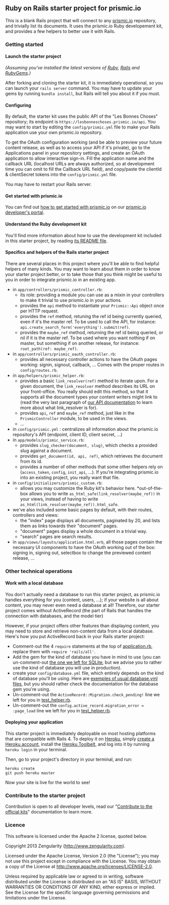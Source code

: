 ## Ruby on Rails starter project for prismic.io

This is a blank Rails project that will connect to any [prismic.io](https://prismic.io)
repository, and trivially list its documents. It uses the prismic.io Ruby developement kit, and provides a few helpers
to better use it with Rails.

### Getting started

#### Launch the starter project

*(Assuming you've installed the latest versions of [Ruby](https://www.ruby-lang.org/en/downloads/), [Rails](http://rubyonrails.org/download) and [RubyGems](http://rubygems.org/pages/download).)*

After forking and cloning the starter kit, it is immediately operational, so you can launch your `rails server` command. You may have to update your gems by running `bundle install`, but Rails will tell you about it if you must.

#### Configuring

By default, the starter kit uses the public API of the "Les Bonnes Choses" repository; its endpoint is `https://lesbonneschoses.prismic.io/api`. You may want to start by editing the `config/prismic.yml` file to make your Rails application use your own prismic.io repository.

To get the OAuth configuration working (and be able to preview your future content release, as well as to access your API if it's private), go to the Applications panel in your repository settings, and create an OAuth application to allow interactive sign-in. Fill the application name and the callback URL (localhost URLs are always authorized, so at development time you can omit to fill the Callback URL field), and copy/paste the clientId & clientSecret tokens into the `config/prismic.yml` file.

You may have to restart your Rails server.

#### Get started with prismic.io

You can find out [how to get started with prismic.io](https://developers.prismic.io/documentation/UjBaQsuvzdIHvE4D/getting-started) on our [prismic.io developer's portal](https://developers.prismic.io/).

#### Understand the Ruby development kit

You'll find more information about how to use the development kit included in this starter project, by reading [its README file](https://github.com/prismicio/ruby-kit/blob/master/README.md).

#### Specifics and helpers of the Rails starter project

There are several places in this project where you'll be able to find helpful helpers of many kinds. You may want to learn about them in order to know your starter project better, or to take those that you think might be useful to you in order to integrate prismic.io in an existing app.

 * in `app/controllers/prismic_controller.rb`:
   * its role: providing a module you can use as a mixin in your controllers to make it trivial to use prismic.io in your actions.
   * provides the `api` method to instantiate your `Prismic::Api` object once per HTTP request.
   * provides the `ref` method, retuning the ref id being currently queried, even if it's the master ref. To be used to call the API, for instance: `api.create_search_form('everything').submit(ref)`.
   * provides the `maybe_ref` method, returning the ref id being queried, or nil if it is the master ref. To be used where you want nothing if on master, but something if on another release, for instance: `root_path(ref: maybe_ref)`.
 * in `app/controllers/prismic_oauth_controller.rb`:
   * provides all necessary controller actions to have the OAuth pages working: signin, signout, callback, ... Comes with the proper routes in `config/routes.rb`.
 * in `app/helpers/prismic_helper.rb`:
   * provides a basic `link_resolver(ref)` method to iterate upon. For a given document, the `link_resolver` method describes its URL on your front-office. You really should edit this method, so that it supports all the document types your content writers might link to (read the very last paragraph of [our API documentation](https://developers.prismic.io/documentation/UjBe8bGIJ3EKtgBZ/api-documentation) to learn more about what link_resolver is for).
   * provides `api`, `ref` and `maybe_ref` method, just like in the `PrismicController` module, to be used in the views.
   * ...
 * in `config/prismic.yml` : centralizes all information about the prismic.io repository's API (endpoint, client ID, client secret, ...)
 * in `app/models/prismic_service.rb`:
   * provides `slug_checker(document, slug)`, which checks a provided slug against a document.
   * provides `get_document(id, api, ref)`, which retrieves the document from its id.
   * provides a number of other methods that some other helpers rely on (`access_token`, `config`, `init_api`, ...). If you're integrating prismic.io into an existing project, you really want that file.
 * in `config/initializers/prismic_custom.rb`:
   * allows you may customize the Ruby kit's behavior here.
   *out-of-the-box allows you to write `as_html_safe(link_resolver(maybe_ref))` in your views, instead of having to write `as_html(link_resolver(maybe_ref)).html_safe`.
 * we've also included some basic pages by default, with their routes, controllers and views:
   * the "index" page displays all documents, paginated by 20, and lists them as links towards their "document" pages.
   * "document" pages display a whole document in a trivial way.
   * "search" pages are search results.
 * in `app/views/layouts/application.html.erb`, all those pages contain the necessary UI components to have the OAuth working out of the box: signing in, signing out, selectbox to change the previewed content release, ...

### Other technical operations

#### Work with a local database

You don't actually need a database to run this starter project, as prismic.io handles everything for you (content, users, ...); if your website is all about content, you may never even need a database at all! Therefore, our starter project comes without ActiveRecord (the part of Rails that handles the connection with databases, and the model tier)

However, if your project offers other features than displaying content, you may need to store and retrieve non-content data from a local database. Here's how you put ActiveRecord back in your Rails starter project:

 * Comment-out the 4 `require` statements at the top of [application.rb](https://github.com/prismicio/ruby-rails-starter/blob/5224b130316ffb3b4ad8d10b49043fa3ab867eae/config/application.rb), replace them with `require 'rails/all'`.
 * Add the gem for the kind of database you have in mind to use (you can un-comment-out [the one we left for SQLite](https://github.com/prismicio/ruby-rails-starter/blob/5224b130316ffb3b4ad8d10b49043fa3ab867eae/Gemfile#L7), but we advise you to rather use the kind of database you will use in production).
 * create your `config/database.yml` file, which entirely depends on the kind of database you'll be using. Here are [exemples of usual database.yml files](https://gist.github.com/erichurst/961978), but you should rather check the documentation for the database gem you're using.
 * Un-comment-out the `ActiveRecord::Migration.check_pending!` line we left for you in [test_helper.rb](https://github.com/prismicio/ruby-rails-starter/blob/5224b130316ffb3b4ad8d10b49043fa3ab867eae/test/test_helper.rb#L6).
 * Un-comment-out the `config.active_record.migration_error = :page_load` line we left for you in [test_helper.rb](https://github.com/prismicio/ruby-rails-starter/blob/5224b130316ffb3b4ad8d10b49043fa3ab867eae/config/environments/development.rb#L23).

#### Deploying your application

This starter project is immediately deployable on most hosting platforms that are compatible with Rails 4. To deploy it on [Heroku](https://www.heroku.com/), simply [create a Heroku account](https://id.heroku.com/signup/www-home-top), install the [Heroku Toolbelt](https://toolbelt.heroku.com/), and log into it by running `heroku login` in your terminal.

Then, go to your project's directory in your terminal, and run:

```
heroku create
git push heroku master
```

Now your site is live for the world to see!

### Contribute to the starter project

Contribution is open to all developer levels, read our "[Contribute to the official kits](https://developers.prismic.io/documentation/UszOeAEAANUlwFpp/contribute-to-the-official-kits)" documentation to learn more.

### Licence

This software is licensed under the Apache 2 license, quoted below.

Copyright 2013 Zengularity (http://www.zengularity.com).

Licensed under the Apache License, Version 2.0 (the "License"); you may not use this project except in compliance with the License. You may obtain a copy of the License at http://www.apache.org/licenses/LICENSE-2.0.

Unless required by applicable law or agreed to in writing, software distributed under the License is distributed on an "AS IS" BASIS, WITHOUT WARRANTIES OR CONDITIONS OF ANY KIND, either express or implied. See the License for the specific language governing permissions and limitations under the License.
